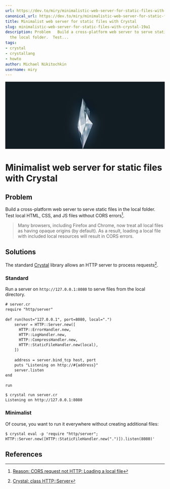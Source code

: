 ```yaml
---
url: https://dev.to/miry/minimalistic-web-server-for-static-files-with-crystal-19a1
canonical_url: https://dev.to/miry/minimalistic-web-server-for-static-files-with-crystal-19a1
title: Minimalist web server for static files with Crystal
slug: minimalistic-web-server-for-static-files-with-crystal-19a1
description: Problem   Build a cross-platform web server to serve static files in
  the local folder.  Test...
tags:
- crystal
- crystallang
- howto
author: Michael Nikitochkin
username: miry
---
```


![Cover image](/assets/2023-02-19-minimalistic-web-server-for-static-files-with-crystal-19a1-cover_image-32ljw717osu23pim3fwb.jpg)

# Minimalist web server for static files with Crystal


## Problem

Build a cross-platform web server to serve static files in the local folder. 
Test local HTML, CSS, and JS files without CORS errors[^1].

> Many browsers, including Firefox and Chrome, now treat all local files as having opaque origins (by default). As a result, loading a local file with included local resources will result in CORS errors. 

## Solutions

The standard [Crystal] library allows an HTTP server to process requests[^2].

### Standard

Run a server on `http://127.0.0.1:8080` to serve files from the local directory.

```crystal
# server.cr
require "http/server"

def run(host="127.0.0.1", port=8080, local=".")
	server = HTTP::Server.new([
	  HTTP::ErrorHandler.new,
	  HTTP::LogHandler.new,
	  HTTP::CompressHandler.new,
	  HTTP::StaticFileHandler.new(local),
	])

	address = server.bind_tcp host, port
	puts "Listening on http://#{address}"
	server.listen
end

run
```

```shell
$ crystal run server.cr
Listening on http://127.0.0.1:8080
```

### Minimalist

Of course, you want to run it everywhere without creating additional files:

```shell
$ crystal eval -p 'require "http/server"; HTTP::Server.new([HTTP::StaticFileHandler.new(".")]).listen(8080)'
```

## References

[^1]: [Reason: CORS request not HTTP: Loading a local file](https://developer.mozilla.org/en-US/docs/Web/HTTP/CORS/Errors/CORSRequestNotHttp#loading_a_local_file)
[^2]: [Crystal: class HTTP::Server](https://crystal-lang.org/api/1.7.2/HTTP/Server.html)

[Crystal]: https://crystal-lang.org/


